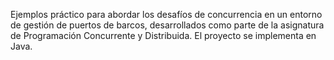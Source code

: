 Ejemplos práctico para abordar los desafíos de concurrencia en un entorno de gestión de puertos de barcos, desarrollados como parte de la asignatura de Programación Concurrente y Distribuida. El proyecto se implementa en Java.
